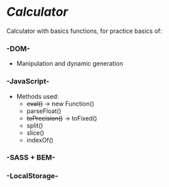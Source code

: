 # ***Calculator***

Calculator with basics functions, for practice basics of:

### -DOM-
  * Manipulation and dynamic generation

### -JavaScript-
  * Methods used:
    * ~~eval()~~ -> new Function()
    * parseFloat()
    * ~~toPrecision()~~ -> toFixed()
    * split()
    * slice()
    * indexOf()
    
### -SASS + BEM-
### -LocalStorage-


    
    

